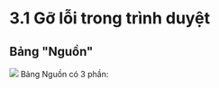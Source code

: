 # 3.1 Gỡ lỗi trong trình duyệt
## Bảng "Nguồn"
![](Aspose.Words.6f949734-17e3-4712-938d-17a911a7c3a4.001.png)
Bảng Nguồn có 3 phần:
